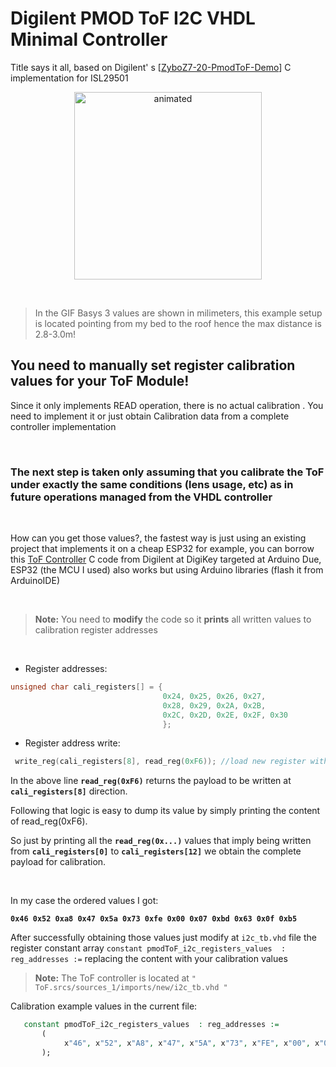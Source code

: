 # Digilent PMOD ToF I2C VHDL Minimal Controller

Title says it all, based on Digilent' s [[ZyboZ7-20-PmodToF-Demo](https://github.com/Digilent/ZyboZ7-20-PmodToF-Demo)] C implementation for ISL29501
<p align="center">
  <img height=300 src="https://raw.githubusercontent.com/IvnLum/Basys3-PMOD-ToF/main/anim/ToF.gif" alt="animated" />
</p>
<br/>

> In the GIF Basys 3 values are shown in milimeters, this example setup is located pointing from my bed to the roof hence the max distance is 2.8-3.0m!

## You need to manually set register calibration values for your ToF Module!
Since it only implements READ operation, there is no actual calibration . You need to implement it or just obtain Calibration data from a complete controller implementation

<br/>

### The next step is taken only assuming that you calibrate the ToF under exactly the same conditions (lens usage, etc) as in future operations managed from the VHDL controller

<br/>


How can you get those values?, the fastest way is just using  an existing project that implements it on a cheap ESP32 for example, you can borrow this [ToF Controller](https://www.digikey.com/en/maker/projects/add-time-of-flight-sensor-to-arduino-due/1183e70d33804a2e9a88144cd4126c41) C code from Digilent at DigiKey targeted at Arduino Due, ESP32 (the MCU I used) also works but using Arduino libraries (flash it from ArduinoIDE)

<br/>


> **Note:** You need to **modify** the code so it **prints** all written values to calibration register addresses

<br/>


- Register addresses:
```C
unsigned char cali_registers[] = {
                                  0x24, 0x25, 0x26, 0x27,
                                  0x28, 0x29, 0x2A, 0x2B,
                                  0x2C, 0x2D, 0x2E, 0x2F, 0x30
                                  };                                                                                                                                                                                                                                                        
```                                                                                                                                                                                                                                                                                         
                                                                                                                                                                                                                                                                                            
- Register address write:                                                                                                                                                                                                                                                                   
                                                                                                                                                                                                                                                                                            
```C                                                                                                                                                                                                                                                                                        
 write_reg(cali_registers[8], read_reg(0xF6)); //load new register with read value                                                                                                                                                                                                          
```                                                                                                                                                                                                                                                                                         
In the above line **`read_reg(0xF6)`** returns the payload to be written at  **`cali_registers[8]`** direction.                                                                                                                                                                             
                                                                                                                                                                                                                                                                                            
Following that logic is easy to dump its value by simply printing the content of read_reg(0xF6).                                                                                                                                                                                            
                                                                                                                                                                                                                                                                                            
So just by printing all the **`read_reg(0x...)`**  values that imply being written from **`cali_registers[0]`** to **`cali_registers[12]`** we obtain the complete payload for calibration.                                                                                                 
                                                                                                                                                                                                                                                                                            
<br/>                                                                                                                                                                                                                                                                                       
                                                                                                                                                                                                                                                                                            
In my case the ordered values I got:                                                                                                                                                                                                                                                        
                                                                                                                                                                                                                                                                                            
**`0x46 0x52 0xa8 0x47 0x5a 0x73 0xfe 0x00 0x07 0xbd 0x63 0x0f 0xb5`**                                                                                                                                                                                                                      
                                                                                                                                                                                                                                                                                            
After successfully obtaining those values just modify at `i2c_tb.vhd` file the register constant array `constant pmodToF_i2c_registers_values  : reg_addresses :=` replacing the content with your calibration values                                                                       
> **Note:** The ToF controller is located at `" ToF.srcs/sources_1/imports/new/i2c_tb.vhd "`                                                                                                                                                                                                
                                                                                                                                                                                                                                                                                            
Calibration example values in the current file:                                                                                                                                                                                                                                             
```vhdl                                                                                                                                                                                                                                                                                     
   constant pmodToF_i2c_registers_values  : reg_addresses :=                                                                                                                                                                                                                                
       (                                                                                                                                                                                                                                                                                    
            x"46", x"52", x"A8", x"47", x"5A", x"73", x"FE", x"00", x"07", x"BD", x"63", x"0F", x"B5"                                                                                                                                                                                       
       );                                                                                                                                                                                                                                                                                   
```
